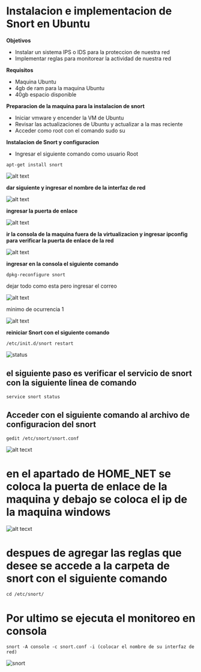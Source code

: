 Instalacion e implementacion de Snort en Ubuntu
=================================

**Objetivos**
* Instalar un sistema IPS o IDS para la proteccion de nuestra red
* Implementar reglas para monitorear la actividad de nuestra red

**Requisitos**
* Maquina Ubuntu
* 4gb de ram para la maquina Ubuntu
* 40gb espacio disponible

**Preparacion de la maquina para la instalacion de snort**
* Iniciar vmware y encender la VM de Ubuntu
* Revisar las actualizaciones de Ubuntu y actualizar a la mas reciente
* Acceder como root con el comando sudo su

**Instalacion de Snort y configuracion** 
* Ingresar el siguiente comando como usuario Root
```
apt-get install snort
```
![alt text](https://github.com/jhonybustamante/Implementacion-Snort-Ubuntu/blob/d7e62ffdead4d774f1a70ad7fe463cc53f2d4ae2/proyecto1/instalacion%20de%20snort%20en%20ubuntu/1.PNG)

**dar siguiente y ingresar el nombre de la interfaz de red**

![alt text](https://github.com/jhonybustamante/Implementacion-Snort-Ubuntu/blob/fe236c1aa290b8c68b6b88eeab388c80139c4fe1/proyecto1/instalacion%20de%20snort%20en%20ubuntu/7.PNG)

**ingresar la puerta de enlace**

![alt text](https://github.com/jhonybustamante/Implementacion-Snort-Ubuntu/blob/fe236c1aa290b8c68b6b88eeab388c80139c4fe1/proyecto1/instalacion%20de%20snort%20en%20ubuntu/3.PNG)

**ir la consola de la maquina fuera de la virtualizacion y ingresar ipconfig para verificar la puerta de enlace de la red**

![alt text](https://github.com/jhonybustamante/Implementacion-Snort-Ubuntu/blob/fe236c1aa290b8c68b6b88eeab388c80139c4fe1/proyecto1/instalacion%20de%20snort%20en%20ubuntu/5.PNG)

**ingresar en la consola el siguiente comando**
```
dpkg-reconfigure snort
```
dejar todo como esta pero ingresar el correo

![alt text](https://github.com/jhonybustamante/Implementacion-Snort-Ubuntu/blob/5e9b0bbe948f867b342c265c300c6e5314f9b0d3/proyecto1/instalacion%20de%20snort%20en%20ubuntu/9.PNG)

minimo de ocurrencia 1

![alt text](https://github.com/jhonybustamante/Implementacion-Snort-Ubuntu/blob/5e9b0bbe948f867b342c265c300c6e5314f9b0d3/proyecto1/instalacion%20de%20snort%20en%20ubuntu/10.PNG)

**reiniciar Snort con el siguiente comando**
```
/etc/init.d/snort restart
```
![status](https://github.com/jhonybustamante/Implementacion-Snort-Ubuntu/blob/3351a7e51aa682273b0f217f81e40484ba5a53b9/instalacion%20de%20snort%20en%20ubuntu/snort-img/7.1.PNG)

## el siguiente paso es verificar el servicio de snort con la siguiente linea de comando
```
service snort status
```
## Acceder con el siguiente comando al archivo de configuracion del snort
```
gedit /etc/snort/snort.conf
```
![alt tecxt](https://github.com/jhonybustamante/Implementacion-Snort-Ubuntu/blob/43b6f75157c3c3ea69c1fe477d252c7d0a85d96f/instalacion%20de%20snort%20en%20ubuntu/snort-img/13.PNG)

# en el apartado de HOME_NET se coloca la puerta de enlace de la maquina y debajo se coloca el ip de la maquina windows 
![alt tecxt](https://github.com/jhonybustamante/Implementacion-Snort-Ubuntu/blob/43b6f75157c3c3ea69c1fe477d252c7d0a85d96f/instalacion%20de%20snort%20en%20ubuntu/snort-img/14.PNG)

# despues de agregar las reglas que desee se accede a la carpeta de snort con el siguiente comando 
```
cd /etc/snort/
```
# Por ultimo se ejecuta el monitoreo en consola
```
snort -A console -c snort.conf -i (colocar el nombre de su interfaz de red)
```
![snort](https://github.com/jhonybustamante/Implementacion-Snort-Ubuntu/blob/8d63b4fb62a50313d0b22751c7dc757fb799a291/instalacion%20de%20snort%20en%20ubuntu/snort-img/snort.PNG)



